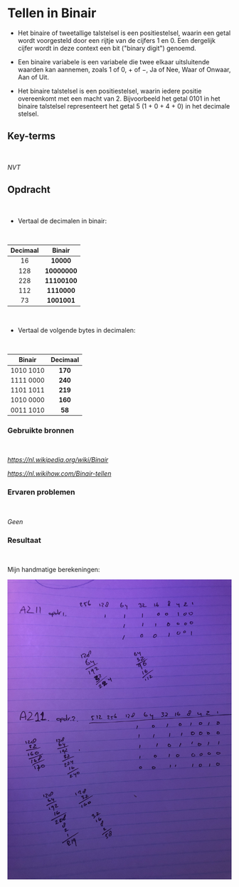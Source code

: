 # **Tellen in Binair**

- Het binaire of tweetallige talstelsel is een positiestelsel, waarin een getal wordt voorgesteld door een rijtje van de cijfers 1 en 0. Een dergelijk cijfer wordt in deze context een bit ("binary digit") genoemd.

- Een binaire variabele is een variabele die twee elkaar uitsluitende waarden kan aannemen, zoals 1 of 0, + of −, Ja of Nee, Waar of Onwaar, Aan of Uit.

- Het binaire talstelsel is een positiestelsel, waarin iedere positie overeenkomt met een macht van 2. Bijvoorbeeld het getal 0101 in het binaire talstelsel representeert het getal 5 (1 + 0 + 4 + 0) in het decimale stelsel.

## **Key-terms**
<br>

*NVT*

## **Opdracht**
<br>

- Vertaal de decimalen in binair:
<br>

| **Decimaal** | **Binair** |
| :--------:| :----: |
| 16  | **10000** |
| 128 | **10000000** |
| 228 |  **11100100**
| 112 | **1110000**
| 73 | **1001001**

<br>

- Vertaal de volgende bytes in decimalen:
<br>

| **Binair** | **Decimaal** |
| :-: | :-: |
| 1010 1010 | **170** |
| 1111 0000 | **240** |
| 1101 1011 | **219** |
| 1010 0000 | **160** |
| 0011 1010 | **58** |

### **Gebruikte bronnen**
<br>

*<https://nl.wikipedia.org/wiki/Binair>*

*<https://nl.wikihow.com/Binair-tellen>*

### **Ervaren problemen**
<br>

*Geen*

### **Resultaat**
<br>

Mijn handmatige berekeningen:

![image](../00_includes/AZ2/AZ11_01.JPG)
